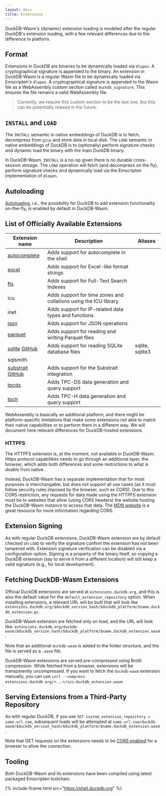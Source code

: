 ```yaml
---
layout: docu
title: Extensions
---
```


DuckDB-Wasm's (dynamic) extension loading is modeled after the regular DuckDB's extension loading, with a few relevant differences due to the difference in platform.

## Format

Extensions in DuckDB are binaries to be dynamically loaded via `dlopen`. A cryptographical signature is appended to the binary.
An extension in DuckDB-Wasm is a regular Wasm file to be dynamically loaded via Emscripten's `dlopen`. A cryptographical signature is appended to the Wasm file as a WebAssembly custom section called `duckdb_signature`.
This ensures the file remains a valid WebAssembly file.

> Currently, we require this custom section to be the last one, but this can be potentially relaxed in the future.

## `INSTALL` and `LOAD`

The `INSTALL` semantic in native embeddings of DuckDB is to fetch, decompress from `gzip` and store data in local disk.
The `LOAD` semantic in native embeddings of DuckDB is to (optionally) perform signature checks *and* dynamic load the binary with the main DuckDB binary.

In DuckDB-Wasm, `INSTALL` is a no-op given there is no durable cross-session storage. The `LOAD` operation will fetch (and decompress on the fly), perform signature checks *and* dynamically load via the Emscripten implementation of `dlopen`.

## Autoloading

[Autoloading](../../extensions/overview), i.e., the possibility for DuckDB to add extension functionality on-the-fly, is enabled by default in DuckDB-Wasm.

## List of Officially Available Extensions

| Extension name | Description | Aliases |
|---|-----|--|
| [autocomplete](../../extensions/autocomplete)                                                                                        | Adds support for autocomplete in the shell                       |                 |
| [excel](../../extensions/excel)                                                                                                      | Adds support for Excel-like format strings                       |                 |
| [fts](../../extensions/full_text_search)                                                                                             | Adds support for Full-Text Search Indexes                        |                 |
| icu                                                                                                                                  | Adds support for time zones and collations using the ICU library |                 |
| inet                                                                                                                                 | Adds support for IP-related data types and functions             |                 |
| [json](../../extensions/json)                                                                                                        | Adds support for JSON operations                                 |                 |
| [parquet](../../extensions/parquet)                                                                                                  | Adds support for reading and writing Parquet files               |                 |
| [sqlite](../../extensions/sqlite) [<span class="github">GitHub</span>](https://github.com/duckdb/sqlite_scanner) | Adds support for reading SQLite database files                   | sqlite, sqlite3 |
| sqlsmith                                                                                                                             |                                                                  |                 |
| [substrait](../../extensions/substrait) [<span class="github">GitHub</span>](https://github.com/duckdb/substrait)                | Adds support for the Substrait integration                       |                 |
| [tpcds](../../extensions/tpcds)                                                                                                      | Adds TPC-DS data generation and query support                    |                 |
| [tpch](../../extensions/tpch)                                                                                                        | Adds TPC-H data generation and query support                     |                 |

WebAssembly is basically an additional platform, and there might be platform-specific limitations that make some extensions not able to match their native capabilities or to perform them in a different way. We will document here relevant differences for DuckDB-hosted extensions.

### HTTPFS

The HTTPFS extension is, at the moment, not available in DuckDB-Wasm. Https protocol capabilities needs to go through an additional layer, the browser, which adds both differences and some restrictions to what is doable from native.

Instead, DuckDB-Wasm has a separate implementation that for most purposes is interchangable, but does not support all use cases (as it must follow security rules imposed by the browser, such as CORS).
Due to this CORS restriction, any requests for data made using the HTTPFS extension must be to websites that allow (using CORS headers) the website hosting the DuckDB-Wasm instance to access that data.
The [MDN website](https://developer.mozilla.org/en-US/docs/Web/HTTP/CORS) is a great resource for more information regarding CORS.

## Extension Signing

As with regular DuckDB extensions, DuckDB-Wasm extension are by default checked on `LOAD` to verify the signature confirm the extension has not been tampered with.
Extension signature verification can be disabled via a configuration option.
Signing is a property of the binary itself, so copying a DuckDB extension (say to serve it from a different location) will still keep a valid signature (e.g., for local development).

## Fetching DuckDB-Wasm Extensions

Official DuckDB extensions are served at `extensions.duckdb.org`, and this is also the default value for the `default_extension_repository` option.
When installing extensions, a relevant URL will be built that will look like `extensions.duckdb.org/$duckdb_version_hash/$duckdb_platform/$name.duckdb_extension.gz`.

DuckDB-Wasm extension are fetched only on load, and the URL will look like: `extensions.duckdb.org/duckdb-wasm/$duckdb_version_hash/$duckdb_platform/$name.duckdb_extension.wasm`.

Note that an additional `duckdb-wasm` is added to the folder structure, and the file is served as a `.wasm` file.

DuckDB-Wasm extensions are served pre-compressed using Brotli compression. While fetched from a browser, extensions will be transparently uncompressed. If you want to fetch the `duckdb-wasm` extension manually, you can use `curl --compress extensions.duckdb.org/<...>/icu.duckdb_extension.wasm`.

## Serving Extensions from a Third-Party Repository

As with regular DuckDB, if you use `SET custom_extension_repository = some.url.com`, subsequent loads will be attempted at `some.url.com/duckdb-wasm/$duckdb_version_hash/$duckdb_platform/$name.duckdb_extension.wasm`.

Note that GET requests on the extensions needs to be [CORS enabled](https://www.w3.org/wiki/CORS_Enabled) for a browser to allow the connection.

## Tooling

Both DuckDB-Wasm and its extensions have been compiled using latest packaged Emscripten toolchain.

<!-- markdownlint-disable-next-line -->
{% include iframe.html src="https://shell.duckdb.org" %}
